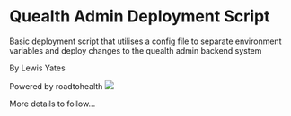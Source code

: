 # Quealth Admin Deployment Script

Basic deployment script that utilises a config file to separate environment variables and deploy changes to the quealth admin backend system

By Lewis Yates

Powered by roadtohealth [![](https://www.roadtohealth.co.uk/images/RTH/bgnd/poweredby.png)](http://roadtohealth.co.uk)

More details to follow...
